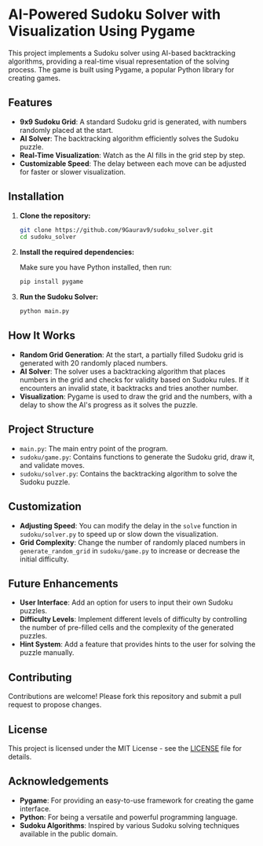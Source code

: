 # AI-Powered Sudoku Solver with Visualization Using Pygame

This project implements a Sudoku solver using AI-based backtracking algorithms, providing a real-time visual representation of the solving process. The game is built using Pygame, a popular Python library for creating games.

## Features

- **9x9 Sudoku Grid**: A standard Sudoku grid is generated, with numbers randomly placed at the start.
- **AI Solver**: The backtracking algorithm efficiently solves the Sudoku puzzle.
- **Real-Time Visualization**: Watch as the AI fills in the grid step by step.
- **Customizable Speed**: The delay between each move can be adjusted for faster or slower visualization.

## Installation

1. **Clone the repository:**

   ```bash
   git clone https://github.com/9Gaurav9/sudoku_solver.git
   cd sudoku_solver
   ```

2. **Install the required dependencies:**

   Make sure you have Python installed, then run:

   ```bash
   pip install pygame
   ```

3. **Run the Sudoku Solver:**

   ```bash
   python main.py
   ```

## How It Works

- **Random Grid Generation**: At the start, a partially filled Sudoku grid is generated with 20 randomly placed numbers.
- **AI Solver**: The solver uses a backtracking algorithm that places numbers in the grid and checks for validity based on Sudoku rules. If it encounters an invalid state, it backtracks and tries another number.
- **Visualization**: Pygame is used to draw the grid and the numbers, with a delay to show the AI's progress as it solves the puzzle.

## Project Structure

- `main.py`: The main entry point of the program.
- `sudoku/game.py`: Contains functions to generate the Sudoku grid, draw it, and validate moves.
- `sudoku/solver.py`: Contains the backtracking algorithm to solve the Sudoku puzzle.

## Customization

- **Adjusting Speed**: You can modify the delay in the `solve` function in `sudoku/solver.py` to speed up or slow down the visualization.
- **Grid Complexity**: Change the number of randomly placed numbers in `generate_random_grid` in `sudoku/game.py` to increase or decrease the initial difficulty.

## Future Enhancements

- **User Interface**: Add an option for users to input their own Sudoku puzzles.
- **Difficulty Levels**: Implement different levels of difficulty by controlling the number of pre-filled cells and the complexity of the generated puzzles.
- **Hint System**: Add a feature that provides hints to the user for solving the puzzle manually.

## Contributing

Contributions are welcome! Please fork this repository and submit a pull request to propose changes.

## License

This project is licensed under the MIT License - see the [LICENSE](LICENSE) file for details.

## Acknowledgements

- **Pygame**: For providing an easy-to-use framework for creating the game interface.
- **Python**: For being a versatile and powerful programming language.
- **Sudoku Algorithms**: Inspired by various Sudoku solving techniques available in the public domain.



